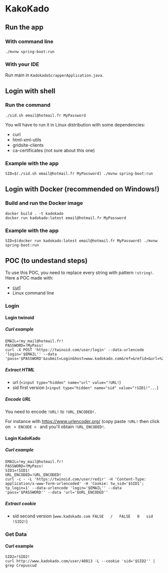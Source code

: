 # KakoKado

## Run the app

### With command line

    ./mvnw spring-boot:run
    
### With your IDE

Run main in `KadokadoScrapperApplication.java`.

## Login with shell

### Run the command

    ./sid.sh email@hotmail.fr MyPassword

You will have to run it in Linux distribution with some dependencies:
- curl
- html-xml-utils
- gridsite-clients
- ca-certificates (not sure about this one)

### Example with the app

    SID=$(./sid.sh email@hotmail.fr MyPassword) ./mvnw spring-boot:run

## Login with Docker (recommended on Windows!)

### Build and run the Docker image

    docker build . -t kadokado
    docker run kadokado:latest email@hotmail.fr MyPassword

### Example with the app

    SID=$(docker run kadokado:latest email@hotmail.fr MyPassword) ./mvnw spring-boot:run

## POC (to undestand steps)

To use this POC, you need to replace every string with pattern `!string!`. Here a POC made with:
- [curl](https://curl.haxx.se/)
- Linux command line

### Login

#### Login twinoid

##### Curl example

    EMAIL=!my_mail@hotmail.fr!
    PASSWORD=!MyPass!
    curl -X POST 'https://twinoid.com/user/login' --data-urlencode 'login='$EMAIL'' --data 'pass='$PASSWORD'&submit=Login&host=www.kadokado.com&ref=&refid=&url=%2F&mode=&proto=http%3A&mid=&fver=100.0.0'

##### Extract HTML

- url (`<input type="hidden" name="url" value="!URL!`)
- sid first version (`<input type="hidden" name="sid" value="!SID1!"...`)

##### Encode URL

You need to encode `!URL!` to `!URL_ENCODED!`.

For instance with https://www.urlencoder.org/ (copy paste `!URL!` then click on `  > ENCODE <  ` and you'll obtain `!URL_ENCODED!`.

#### Login KadoKado

##### Curl example

    EMAIL=!my_mail@hotmail.fr!
    PASSWORD=!MyPass!
    SID1=!SID1!
    URL_ENCODED=!URL_ENCODED!
    curl -c - -L 'https://twinoid.com/user/redir' -H 'Content-Type: application/x-www-form-urlencoded' -H 'Cookie: tw_sid='$SID1'; tp_login=1' --data-urlencode 'login='$EMAIL'' --data 'pass='$PASSWORD'' --data 'url='$URL_ENCODED''

##### Extract cookie

- sid second version (`www.kadokado.com	FALSE	/	FALSE	0	sid	!SID2!`)

### Get Data

#### Curl example

    SID2=!SID2!
    curl http://www.kadokado.com/user/40813 -L --cookie 'sid='$SID2'' | grep Crepuscud
